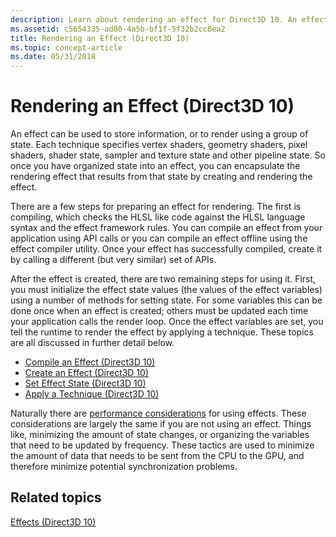 ```yaml
---
description: Learn about rendering an effect for Direct3D 10. An effect can be used to store information, or to render using a group of state.
ms.assetid: c5654335-ad80-4a5b-bf1f-5f32b2cc8ea2
title: Rendering an Effect (Direct3D 10)
ms.topic: concept-article
ms.date: 05/31/2018
---
```


# Rendering an Effect (Direct3D 10)

An effect can be used to store information, or to render using a group of state. Each technique specifies vertex shaders, geometry shaders, pixel shaders, shader state, sampler and texture state and other pipeline state. So once you have organized state into an effect, you can encapsulate the rendering effect that results from that state by creating and rendering the effect.

There are a few steps for preparing an effect for rendering. The first is compiling, which checks the HLSL like code against the HLSL language syntax and the effect framework rules. You can compile an effect from your application using API calls or you can compile an effect offline using the effect compiler utility. Once your effect has successfully compiled, create it by calling a different (but very similar) set of APIs.

After the effect is created, there are two remaining steps for using it. First, you must initialize the effect state values (the values of the effect variables) using a number of methods for setting state. For some variables this can be done once when an effect is created; others must be updated each time your application calls the render loop. Once the effect variables are set, you tell the runtime to render the effect by applying a technique. These topics are all discussed in further detail below.

-   [Compile an Effect (Direct3D 10)](d3d10-graphics-programming-guide-effects-compile.md)
-   [Create an Effect (Direct3D 10)](d3d10-graphics-programming-guide-effects-create.md)
-   [Set Effect State (Direct3D 10)](d3d10-graphics-programming-guide-effects-set-state.md)
-   [Apply a Technique (Direct3D 10)](d3d10-graphics-programming-guide-effects-apply-technique.md)

Naturally there are [performance considerations](d3d10-graphics-programming-guide-effects-performance.md) for using effects. These considerations are largely the same if you are not using an effect. Things like, minimizing the amount of state changes, or organizing the variables that need to be updated by frequency. These tactics are used to minimize the amount of data that needs to be sent from the CPU to the GPU, and therefore minimize potential synchronization problems.

## Related topics

<dl> <dt>

[Effects (Direct3D 10)](d3d10-graphics-programming-guide-effects.md)
</dt> </dl>

 

 



